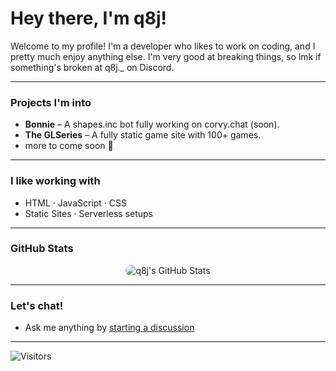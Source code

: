 # Hey there, I'm q8j!

Welcome to my profile! I'm a developer who likes to work on coding, and I pretty much enjoy anything else. I'm very good at breaking things, so lmk if something's broken at q8j._ on Discord.

---

### Projects I'm into
- **Bonnie** – A shapes.inc bot fully working on corvy.chat (soon).
- **The GLSeries** – A fully static game site with 100+ games.
- more to come soon 👀

---

### I like working with
- HTML · JavaScript · CSS  
- Static Sites · Serverless setups

---

### GitHub Stats

<p align="center">
  <img src="https://github-readme-stats.vercel.app/api?username=q8j-dev&show_icons=true&theme=dark&hide_title=true&border_radius=16" alt="q8j's GitHub Stats" style="border-radius: 16px;" />
</p>

---

### Let's chat!
- Ask me anything by [starting a discussion](https://github.com/q8j-dev/q8j-dev/discussions)

--------------------

![Visitors](https://komarev.com/ghpvc/?username=q8j-dev&label=visitors&style=flat&color=2b3137)
